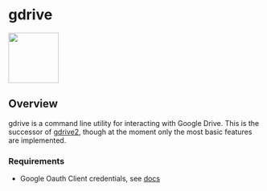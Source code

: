 # gdrive
<img src="https://user-images.githubusercontent.com/720405/210108089-32b7a259-b384-49c3-a2d3-fe07a42791e2.png" width="100">

## Overview
gdrive is a command line utility for interacting with Google Drive. This is the successor of [gdrive2](https://github.com/prasmussen/gdrive), though at the moment only the most basic features are implemented.

### Requirements
* Google Oauth Client credentials, see [docs](/docs/create_google_api_credentials.md)
